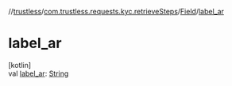 //[trustless](../../../index.md)/[com.trustless.requests.kyc.retrieveSteps](../index.md)/[Field](index.md)/[label_ar](label_ar.md)

# label_ar

[kotlin]\
val [label_ar](label_ar.md): [String](https://kotlinlang.org/api/latest/jvm/stdlib/kotlin/-string/index.html)
